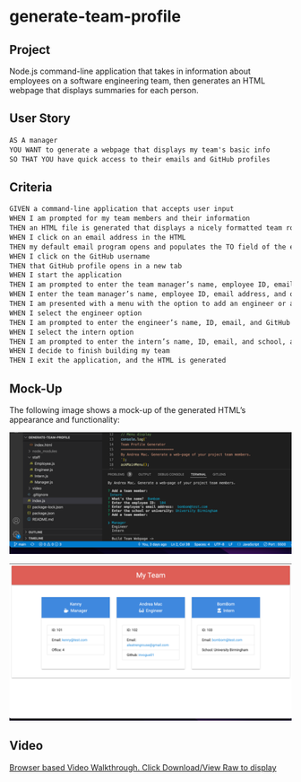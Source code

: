 # generate-team-profile

## Project

 Node.js command-line application that takes in information about employees on a software engineering team, then generates an HTML webpage that displays summaries for each person. 


## User Story

```md
AS A manager
YOU WANT to generate a webpage that displays my team's basic info
SO THAT YOU have quick access to their emails and GitHub profiles
```

## Criteria

```md
GIVEN a command-line application that accepts user input
WHEN I am prompted for my team members and their information
THEN an HTML file is generated that displays a nicely formatted team roster based on user input
WHEN I click on an email address in the HTML
THEN my default email program opens and populates the TO field of the email with the address
WHEN I click on the GitHub username
THEN that GitHub profile opens in a new tab
WHEN I start the application
THEN I am prompted to enter the team manager’s name, employee ID, email address, and office number
WHEN I enter the team manager’s name, employee ID, email address, and office number
THEN I am presented with a menu with the option to add an engineer or an intern or to finish building my team
WHEN I select the engineer option
THEN I am prompted to enter the engineer’s name, ID, email, and GitHub username, and I am taken back to the menu
WHEN I select the intern option
THEN I am prompted to enter the intern’s name, ID, email, and school, and I am taken back to the menu
WHEN I decide to finish building my team
THEN I exit the application, and the HTML is generated
```

## Mock-Up

The following image shows a mock-up of the generated HTML’s appearance and functionality:

![HTML webpage titled “Your team Members” features three boxes listing employee names, titles, and other key info.](./images/code.png)

![](./images/ui.png)
## Video

[Browser based Video Walkthrough. Click Download/View Raw to display](./video/appVideo.webm)

